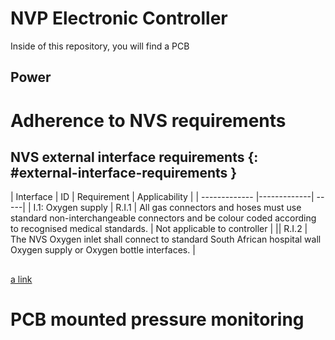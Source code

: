 # NVP Electronic Controller


Inside of this repository, you will find a PCB






## Power



# Adherence to NVS requirements

## NVS external interface requirements {: #external-interface-requirements }

| Interface        | ID           | Requirement  | Applicability |
| ------------- |-------------| -----|
| I.1: Oxygen supply | R.I.1 | All gas connectors and hoses must use standard non-interchangeable connectors
and be colour coded according to recognised medical standards. | Not applicable to controller |
|| R.I.2 | The NVS Oxygen inlet shall connect to standard South African hospital wall
Oxygen supply or Oxygen bottle interfaces. | 

## 


[a link](#pcb-mounted-pressure-monitoring)



# PCB mounted pressure monitoring


